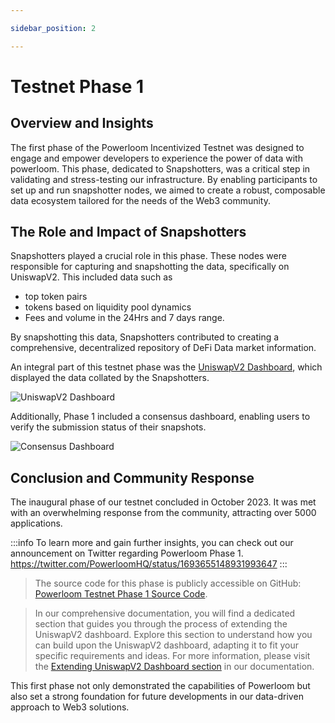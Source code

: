 ```yaml
---

sidebar_position: 2

---
```


# Testnet Phase 1

## Overview and Insights

The first phase of the Powerloom Incentivized Testnet was designed to engage and empower developers to experience the power of data with powerloom. This phase, dedicated to Snapshotters, was a critical step in validating and stress-testing our infrastructure. By enabling participants to set up and run snapshotter nodes, we aimed to create a robust, composable data ecosystem tailored for the needs of the Web3 community.

## The Role and Impact of Snapshotters

Snapshotters played a crucial role in this phase. These nodes were responsible for capturing and snapshotting the data, specifically on UniswapV2. This included data such as 
- top token pairs
-  tokens based on liquidity pool dynamics
-  Fees and volume in the 24Hrs and 7 days range. 

By snapshotting this data, Snapshotters contributed to creating a comprehensive, decentralized repository of DeFi Data market information.

An integral part of this testnet phase was the [UniswapV2 Dashboard](https://uniswapv2.powerloom.io), which displayed the data collated by the Snapshotters.

![UniswapV2 Dashboard](/images/uniswapv2dashboard.png)

Additionally, Phase 1 included a consensus dashboard, enabling users to verify the submission status of their snapshots.

![Consensus Dashboard](/images/consensus-dashboard.png)

## Conclusion and Community Response

The inaugural phase of our testnet concluded in October 2023. It was met with an overwhelming response from the community, attracting over 5000 applications.

:::info
To learn more and gain further insights, you can check out our announcement on Twitter regarding Powerloom Phase 1. https://twitter.com/PowerloomHQ/status/1693655148931993647
:::

> The source code for this phase is publicly accessible on GitHub: [Powerloom Testnet Phase 1 Source Code](https://github.com/PowerLoom/pooler/blob/testnet_5_pairs/).

> In our comprehensive documentation, you will find a dedicated section that guides you through the process of extending the UniswapV2 dashboard. Explore this section to understand how you can build upon the UniswapV2 dashboard, adapting it to fit your specific requirements and ideas. For more information, please visit the [Extending UniswapV2 Dashboard section](../build-with-powerloom/use-cases/building-new-usecase/extending-uniswapv2-dashboard.md) in our documentation.

This first phase not only demonstrated the capabilities of Powerloom but also set a strong foundation for future developments in our data-driven approach to Web3 solutions.